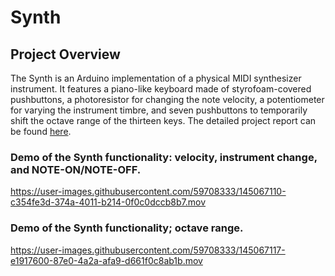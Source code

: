 # Synth

## Project Overview
The Synth is an Arduino implementation of a physical MIDI synthesizer instrument. It features a piano-like keyboard made of styrofoam-covered pushbuttons, a photoresistor for changing the note velocity, a potentiometer for varying the instrument timbre, and seven pushbuttons to temporarily shift the octave range of the thirteen keys. The detailed project report can be found [here](https://github.com/zhannaklimanova/Synth/wiki).

### Demo of the Synth functionality: velocity, instrument change, and NOTE-ON/NOTE-OFF.

https://user-images.githubusercontent.com/59708333/145067110-c354fe3d-374a-4011-b214-0f0c0dccb8b7.mov

### Demo of the Synth functionality; octave range.  

https://user-images.githubusercontent.com/59708333/145067117-e1917600-87e0-4a2a-afa9-d661f0c8ab1b.mov

